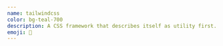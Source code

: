 ```yaml
---
name: tailwindcss
color: bg-teal-700
description: A CSS framework that describes itself as utility first.
emoji: 💨
---
```

